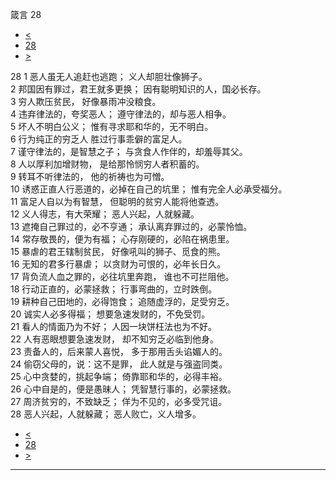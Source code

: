﻿





 箴言 28




* [<](bible/PRO27.md)
* [28](bible/PRO.md)
* [>](bible/PRO29.md)



 
28 
1 恶人虽无人追赶也逃跑； 义人却胆壮像狮子。  
2 邦国因有罪过，君王就多更换； 因有聪明知识的人，国必长存。  
3 穷人欺压贫民， 好像暴雨冲没粮食。  
4 违弃律法的，夸奖恶人； 遵守律法的，却与恶人相争。  
5 坏人不明白公义； 惟有寻求耶和华的，无不明白。  
6 行为纯正的穷乏人 胜过行事乖僻的富足人。  
7 谨守律法的，是智慧之子； 与贪食人作伴的，却羞辱其父。  
8 人以厚利加增财物， 是给那怜悯穷人者积蓄的。  
9 转耳不听律法的， 他的祈祷也为可憎。  
10 诱惑正直人行恶道的，必掉在自己的坑里； 惟有完全人必承受福分。  
11 富足人自以为有智慧， 但聪明的贫穷人能将他查透。  
12 义人得志，有大荣耀； 恶人兴起，人就躲藏。  
13 遮掩自己罪过的，必不亨通； 承认离弃罪过的，必蒙怜恤。  
14 常存敬畏的，便为有福； 心存刚硬的，必陷在祸患里。  
15 暴虐的君王辖制贫民， 好像吼叫的狮子、觅食的熊。  
16 无知的君多行暴虐； 以贪财为可恨的，必年长日久。  
17 背负流人血之罪的，必往坑里奔跑， 谁也不可拦阻他。  
18 行动正直的，必蒙拯救； 行事弯曲的，立时跌倒。  
19 耕种自己田地的，必得饱食； 追随虚浮的，足受穷乏。  
20 诚实人必多得福； 想要急速发财的，不免受罚。  
21 看人的情面乃为不好； 人因一块饼枉法也为不好。  
22 人有恶眼想要急速发财， 却不知穷乏必临到他身。  
23 责备人的，后来蒙人喜悦， 多于那用舌头谄媚人的。  
24 偷窃父母的，说：这不是罪， 此人就是与强盗同类。  
25 心中贪婪的，挑起争端； 倚靠耶和华的，必得丰裕。  
26 心中自是的，便是愚昧人； 凭智慧行事的，必蒙拯救。  
27 周济贫穷的，不致缺乏； 佯为不见的，必多受咒诅。  
28 恶人兴起，人就躲藏； 恶人败亡，义人增多。 
* [<](bible/PRO27.md)
* [28](bible/PRO.md)
* [>](bible/PRO29.md)





---









